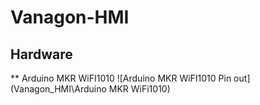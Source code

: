 # Vanagon-HMI
## Hardware
** Arduino MKR WiFI1010
![Arduino MKR WiFI1010 Pin out](Vanagon_HMI\Arduino MKR WiFi1010)
